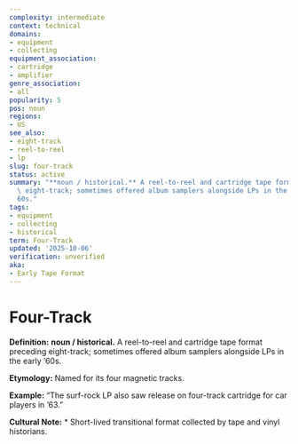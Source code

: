 ```yaml
---
complexity: intermediate
context: technical
domains:
- equipment
- collecting
equipment_association:
- cartridge
- amplifier
genre_association:
- all
popularity: 5
pos: noun
regions:
- US
see_also:
- eight-track
- reel-to-reel
- lp
slug: four-track
status: active
summary: "**noun / historical.** A reel-to-reel and cartridge tape format preceding\
  \ eight-track; sometimes offered album samplers alongside LPs in the early \u2019\
  60s."
tags:
- equipment
- collecting
- historical
term: Four-Track
updated: '2025-10-06'
verification: unverified
aka:
- Early Tape Format
---
```


# Four-Track

**Definition:** **noun / historical.** A reel-to-reel and cartridge tape format preceding eight-track; sometimes offered album samplers alongside LPs in the early ’60s.

**Etymology:** Named for its four magnetic tracks.

**Example:** “The surf-rock LP also saw release on four-track cartridge for car players in ’63.”

**Cultural Note:** * Short-lived transitional format collected by tape and vinyl historians.

